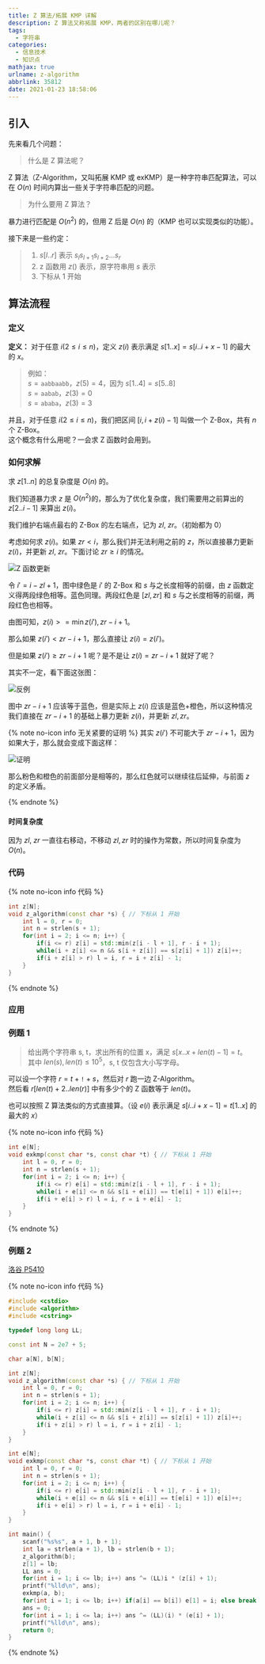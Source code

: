 ```yaml
---
title: Z 算法/拓展 KMP 详解
description: Z 算法又称拓展 KMP，两者的区别在哪儿呢？
tags:
  - 字符串
categories:
  - 信息技术
  - 知识点
mathjax: true
urlname: z-algorithm
abbrlink: 35812
date: 2021-01-23 18:58:06
---
```


## 引入

先来看几个问题：

> 什么是 Z 算法呢？

Z 算法（Z-Algorithm，又叫拓展 KMP 或 exKMP）是一种字符串匹配算法，可以在 $O(n)$ 时间内算出一些关于字符串匹配的问题。

> 为什么要用 Z 算法？

暴力进行匹配是 $O(n^2)$ 的，但用 Z 后是 $O(n)$ 的（KMP 也可以实现类似的功能）。

接下来是一些约定：

> 1. $s[l .. r]$ 表示 $s_ls_{l + 1}s_{l + 2} ... s_r$
> 2. z 函数用 $z()$ 表示，原字符串用 $s$ 表示
> 3. 下标从 $1$ 开始

## 算法流程

### 定义

**定义：** 对于任意 $i(2 \le i \le n)$，定义 $z(i)$ 表示满足 $s[1 .. x] = s[i .. i + x - 1]$ 的最大的 $x$。

> 例如：  
> $s = \texttt{aabbaabb}$，$z(5) = 4$，因为 $s[1 .. 4] = s[5 .. 8]$  
> $s = \texttt{aabab}$，$z(3) = 0$  
> $s = \texttt{ababa}$，$z(3) = 3$

并且，对于任意 $i(2 \le i \le n)$，我们把区间 $[i, i + z(i) - 1]$ 叫做一个 Z-Box，共有 $n$ 个 Z-Box。  
这个概念有什么用呢？一会求 Z 函数时会用到。

### 如何求解

求 $z[1 .. n]$ 的总复杂度是 $O(n)$ 的。

我们知道暴力求 $z$ 是 $O(n^2)$的，那么为了优化复杂度，我们需要用之前算出的 $z[2 .. i - 1]$ 来算出 $z(i)$。

我们维护右端点最右的 Z-Box 的左右端点，记为 $zl$, $zr$。（初始都为 $0$）

考虑如何求 $z(i)$。如果 $zr < i$，那么我们并无法利用之前的 $z$，所以直接暴力更新 $z(i)$，并更新 $zl$, $zr$。下面讨论 $zr \ge i$ 的情况。

![Z 函数更新](Z-算法详解/Z-函数更新.png)

令 $i' = i - zl + 1$，图中绿色是 $i'$ 的 Z-Box 和 $s$ 与之长度相等的前缀，由 $z$ 函数定义得两段绿色相等。蓝色同理。两段红色是 $[zl, zr]$ 和 $s$ 与之长度相等的前缀，两段红色也相等。

由图可知，$z(i) >= \min{z(i'), zr - i + 1}$。

那么如果 $z(i') < zr - i + 1$，那么直接让 $z(i) = z(i')$。

但是如果 $z(i') \ge zr - i + 1$ 呢？是不是让 $z(i) = zr - i + 1$ 就好了呢？

其实不一定，看下面这张图：

![反例](Z-算法详解/反例.png)

图中 $zr - i + 1$ 应该等于蓝色，但是实际上 $z(i)$ 应该是蓝色+橙色，所以这种情况我们直接在 $zr - i + 1$ 的基础上暴力更新 $z(i)$，并更新 $zl, zr$。

{% note no-icon info 无关紧要的证明 %}
其实 $z(i')$ 不可能大于 $zr - i + 1$，因为如果大于，那么就会变成下面这样：

![证明](Z-算法详解/证明.png)

那么粉色和橙色的前面部分是相等的，那么红色就可以继续往后延伸，与前面 $z$ 的定义矛盾。

{% endnote %}

#### 时间复杂度

因为 $zl$, $zr$ 一直往右移动，不移动 $zl, zr$ 时的操作为常数，所以时间复杂度为 $O(n)$。

### 代码

{% note no-icon info 代码 %}
```cpp
int z[N];
void z_algorithm(const char *s) { // 下标从 1 开始
	int l = 0, r = 0;
	int n = strlen(s + 1);
	for(int i = 2; i <= n; i++) {
		if(i <= r) z[i] = std::min(z[i - l + 1], r - i + 1);
		while(i + z[i] <= n && s[i + z[i]] == s[z[i] + 1]) z[i]++;
		if(i + z[i] > r) l = i, r = i + z[i] - 1;
	}
}
```
{% endnote %}

### 应用

### 例题 1

> 给出两个字符串 s, t，求出所有的位置 x，满足 $s[x .. x + len(t) - 1] = t$。  
> 其中 $len(s), len(t) \le 10^5$，s, t 仅包含大小写字母。

可以设一个字符 $r = t + \texttt{!} + s$，然后对 $r$ 跑一边 Z-Algorithm。  
然后看 $r[len(t) + 2 .. len(r)]$ 中有多少个的 Z 函数等于 $len(t)$。

也可以按照 Z 算法类似的方式直接算。（设 $e(i)$ 表示满足 $s[i .. i + x - 1] = t[1 .. x]$ 的最大的 $x$）

{% note no-icon info 代码 %}
```cpp
int e[N];
void exkmp(const char *s, const char *t) { // 下标从 1 开始
	int l = 0, r = 0;
	int n = strlen(s + 1);
	for(int i = 2; i <= n; i++) {
		if(i <= r) e[i] = std::min(z[i - l + 1], r - i + 1);
		while(i + e[i] <= n && s[i + e[i]] == t[e[i] + 1]) e[i]++;
		if(i + e[i] > r) l = i, r = i + e[i] - 1;
	}
}
```
{% endnote %}


### 例题 2

[洛谷 P5410](https://www.luogu.com.cn/problem/P5410)

{% note no-icon info 代码 %}
```cpp
#include <cstdio>
#include <algorithm>
#include <cstring>

typedef long long LL;

const int N = 2e7 + 5;

char a[N], b[N];

int z[N];
void z_algorithm(const char *s) { // 下标从 1 开始
	int l = 0, r = 0;
	int n = strlen(s + 1);
	for(int i = 2; i <= n; i++) {
		if(i <= r) z[i] = std::min(z[i - l + 1], r - i + 1);
		while(i + z[i] <= n && s[i + z[i]] == s[z[i] + 1]) z[i]++;
		if(i + z[i] > r) l = i, r = i + z[i] - 1;
	}
}

int e[N];
void exkmp(const char *s, const char *t) { // 下标从 1 开始
	int l = 0, r = 0;
	int n = strlen(s + 1);
	for(int i = 2; i <= n; i++) {
		if(i <= r) e[i] = std::min(z[i - l + 1], r - i + 1);
		while(i + e[i] <= n && s[i + e[i]] == t[e[i] + 1]) e[i]++;
		if(i + e[i] > r) l = i, r = i + e[i] - 1;
	}
}

int main() {
	scanf("%s%s", a + 1, b + 1);
	int la = strlen(a + 1), lb = strlen(b + 1);
	z_algorithm(b);
	z[1] = lb;
	LL ans = 0;
	for(int i = 1; i <= lb; i++) ans ^= (LL)i * (z[i] + 1);
	printf("%lld\n", ans);
	exkmp(a, b);
	for(int i = 1; i <= lb; i++) if(a[i] == b[i]) e[1] = i; else break;
	ans = 0;
	for(int i = 1; i <= la; i++) ans ^= (LL)(i) * (e[i] + 1);
	printf("%lld\n", ans);
	return 0;
}
```
{% endnote %}

